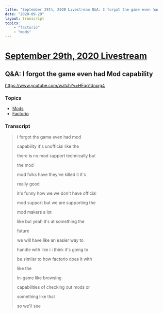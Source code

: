 ```yaml
---
title: "September 29th, 2020 Livestream Q&A: I forgot the game even had Mod capability"
date: "2020-09-29"
layout: transcript
topics:
    - "factorio"
    - "mods"
---
```

# [September 29th, 2020 Livestream](../2020-09-29.md)
## Q&A: I forgot the game even had Mod capability
https://www.youtube.com/watch?v=HEqq1dnxrg4

### Topics
* [Mods](../topics/mods.md)
* [Factorio](../topics/factorio.md)

### Transcript

> i forgot the game even had mod
> 
> capability it's unofficial like the
> 
> there is no mod support technically but
> 
> the mod
> 
> mod folks have they've killed it it's
> 
> really good
> 
> it's funny how we we don't have official
> 
> mod support but we are supporting the
> 
> mod makers a lot
> 
> like but yeah it's at something the
> 
> future
> 
> we will have like an easier way to
> 
> handle with like i i think it's going to
> 
> be similar to how factorio does it with
> 
> like the
> 
> in-game like browsing
> 
> capabilities of checking out mods or
> 
> something like that
> 
> so we'll see
> 
